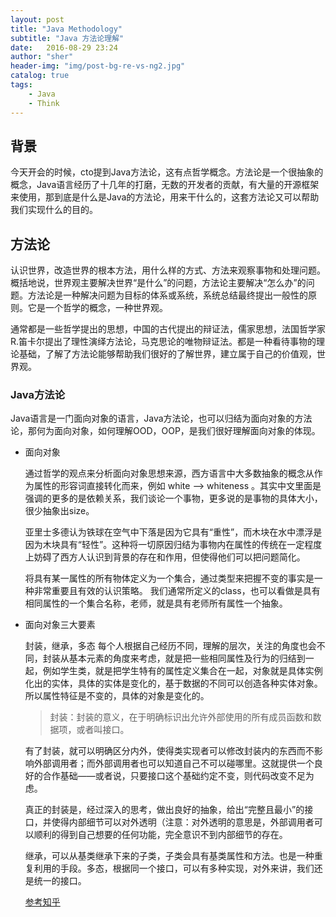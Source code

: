 ```yaml
---
layout: post
title: "Java Methodology"
subtitle: "Java 方法论理解"
date:	2016-08-29 23:24
author: "sher"
header-img: "img/post-bg-re-vs-ng2.jpg"
catalog: true
tags:
    - Java
    - Think
---
```


## 背景

今天开会的时候，cto提到Java方法论，这有点哲学概念。方法论是一个很抽象的概念，Java语言经历了十几年的打磨，无数的开发者的贡献，有大量的开源框架来使用，那到底是什么是Java的方法论，用来干什么的，这套方法论又可以帮助我们实现什么的目的。

## 方法论

认识世界，改造世界的根本方法，用什么样的方式、方法来观察事物和处理问题。概括地说，世界观主要解决世界“是什么”的问题，方法论主要解决“怎么办”的问题。方法论是一种解决问题为目标的体系或系统，系统总结最终提出一般性的原则。它是一个哲学的概念，一种世界观。

通常都是一些哲学提出的思想，中国的古代提出的辩证法，儒家思想，法国哲学家R.笛卡尔提出了理性演绎方法论，马克思论的唯物辩证法。都是一种看待事物的理论基础，了解了方法论能够帮助我们很好的了解世界，建立属于自己的价值观，世界观。

### Java方法论

Java语言是一门面向对象的语言，Java方法论，也可以归结为面向对象的方法论，那何为面向对象，如何理解OOD，OOP，是我们很好理解面向对象的体现。

* 面向对象

  通过哲学的观点来分析面向对象思想来源，西方语言中大多数抽象的概念从作为属性的形容词直接转化而来，例如 white --> whiteness 。其实中文里面是强调的更多的是依赖关系，我们谈论一个事物，更多说的是事物的具体大小，很少抽象出size。

  亚里士多德认为铁球在空气中下落是因为它具有“重性”，而木块在水中漂浮是因为木块具有“轻性”。这种将一切原因归结为事物内在属性的传统在一定程度上妨碍了西方人认识到背景的存在和作用，但使得他们可以把问题简化。

  将具有某一属性的所有物体定义为一个集合，通过类型来把握不变的事实是一种非常重要且有效的认识策略。
  我们通常所定义的class，也可以看做是具有相同属性的一个集合名称，老师，就是具有老师所有属性一个抽象。

* 面向对象三大要素

  封装，继承，多态  每个人根据自己经历不同，理解的层次，关注的角度也会不同，封装从基本元素的角度来考虑，就是把一些相同属性及行为的归结到一起，例如学生类，就是把学生特有的属性定义集合在一起，对象就是具体实例化出的实体，具体的实体是变化的，基于数据的不同可以创造各种实体对象。所以属性特征是不变的，具体的对象是变化的。

  > 封装：封装的意义，在于明确标识出允许外部使用的所有成员函数和数据项，或者叫接口。

    有了封装，就可以明确区分内外，使得类实现者可以修改封装内的东西而不影响外部调用者；而外部调用者也可以知道自己不可以碰哪里。这就提供一个良好的合作基础——或者说，只要接口这个基础约定不变，则代码改变不足为虑。

    真正的封装是，经过深入的思考，做出良好的抽象，给出“完整且最小”的接口，并使得内部细节可以对外透明（注意：对外透明的意思是，外部调用者可以顺利的得到自己想要的任何功能，完全意识不到内部细节的存在。

   继承，可以从基类继承下来的子类，子类会具有基类属性和方法。也是一种重复利用的手段。多态，根据同一个接口，可以有多种实现，对外来讲，我们还是统一的接口。

  [参考知乎](https://www.zhihu.com/question/20275578)
